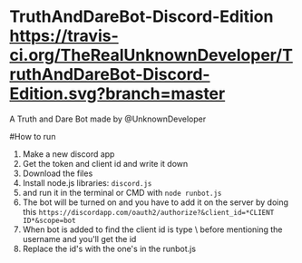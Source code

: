 # TruthAndDareBot-Discord-Edition https://travis-ci.org/TheRealUnknownDeveloper/TruthAndDareBot-Discord-Edition.svg?branch=master
A Truth and Dare Bot made by @UnknownDeveloper

#How to run
1. Make a new discord app
2. Get the token and client id and write it down
3. Download the files
4. Install node.js libraries: ` discord.js ` 
7. and run it in the terminal or CMD with
 ` node runbot.js `
8. The bot will be turned on and you have to add it on the server by doing this `https://discordapp.com/oauth2/authorize?&client_id=*CLIENT ID*&scope=bot `
9. When bot is added to find the client id is type \ before mentioning the username and you'll get the id
10. Replace the id's with the one's in the runbot.js
